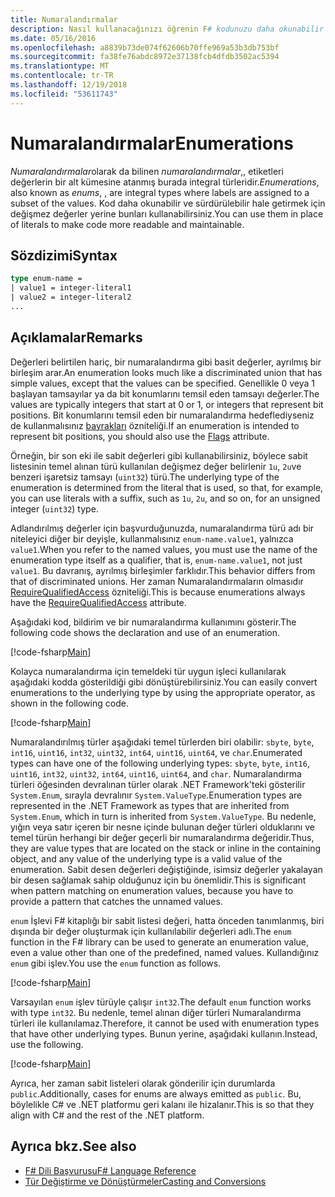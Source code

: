 ```yaml
---
title: Numaralandırmalar
description: Nasıl kullanacağınızı öğrenin F# kodunuzu daha okunabilir ve sürdürülebilir hale getirmek için değişmez değerler yerine numaralandırmalar.
ms.date: 05/16/2016
ms.openlocfilehash: a8839b73de074f62606b70ffe969a53b3db753bf
ms.sourcegitcommit: fa38fe76abdc8972e37138fcb4dfdb3502ac5394
ms.translationtype: MT
ms.contentlocale: tr-TR
ms.lasthandoff: 12/19/2018
ms.locfileid: "53611743"
---
```

# <a name="enumerations"></a><span data-ttu-id="20f3e-103">Numaralandırmalar</span><span class="sxs-lookup"><span data-stu-id="20f3e-103">Enumerations</span></span>

<span data-ttu-id="20f3e-104">*Numaralandırmalar*olarak da bilinen *numaralandırmalar*,, etiketleri değerlerin bir alt kümesine atanmış burada integral türleridir.</span><span class="sxs-lookup"><span data-stu-id="20f3e-104">*Enumerations*, also known as *enums*, , are integral types where labels are assigned to a subset of the values.</span></span> <span data-ttu-id="20f3e-105">Kod daha okunabilir ve sürdürülebilir hale getirmek için değişmez değerler yerine bunları kullanabilirsiniz.</span><span class="sxs-lookup"><span data-stu-id="20f3e-105">You can use them in place of literals to make code more readable and maintainable.</span></span>

## <a name="syntax"></a><span data-ttu-id="20f3e-106">Sözdizimi</span><span class="sxs-lookup"><span data-stu-id="20f3e-106">Syntax</span></span>

```fsharp
type enum-name =
| value1 = integer-literal1
| value2 = integer-literal2
...
```

## <a name="remarks"></a><span data-ttu-id="20f3e-107">Açıklamalar</span><span class="sxs-lookup"><span data-stu-id="20f3e-107">Remarks</span></span>

<span data-ttu-id="20f3e-108">Değerleri belirtilen hariç, bir numaralandırma gibi basit değerler, ayrılmış bir birleşim arar.</span><span class="sxs-lookup"><span data-stu-id="20f3e-108">An enumeration looks much like a discriminated union that has simple values, except that the values can be specified.</span></span> <span data-ttu-id="20f3e-109">Genellikle 0 veya 1 başlayan tamsayılar ya da bit konumlarını temsil eden tamsayı değerler.</span><span class="sxs-lookup"><span data-stu-id="20f3e-109">The values are typically integers that start at 0 or 1, or integers that represent bit positions.</span></span> <span data-ttu-id="20f3e-110">Bit konumlarını temsil eden bir numaralandırma hedeflediyseniz de kullanmalısınız [bayrakları](xref:System.FlagsAttribute) özniteliği.</span><span class="sxs-lookup"><span data-stu-id="20f3e-110">If an enumeration is intended to represent bit positions, you should also use the [Flags](xref:System.FlagsAttribute) attribute.</span></span>

<span data-ttu-id="20f3e-111">Örneğin, bir son eki ile sabit değerleri gibi kullanabilirsiniz, böylece sabit listesinin temel alınan türü kullanılan değişmez değer belirlenir `1u`, `2u`ve benzeri işaretsiz tamsayı (`uint32`) türü.</span><span class="sxs-lookup"><span data-stu-id="20f3e-111">The underlying type of the enumeration is determined from the literal that is used, so that, for example, you can use literals with a suffix, such as `1u`, `2u`, and so on, for an unsigned integer (`uint32`) type.</span></span>

<span data-ttu-id="20f3e-112">Adlandırılmış değerler için başvurduğunuzda, numaralandırma türü adı bir niteleyici diğer bir deyişle, kullanmalısınız `enum-name.value1`, yalnızca `value1`.</span><span class="sxs-lookup"><span data-stu-id="20f3e-112">When you refer to the named values, you must use the name of the enumeration type itself as a qualifier, that is, `enum-name.value1`, not just `value1`.</span></span> <span data-ttu-id="20f3e-113">Bu davranış, ayrılmış birleşimler farklıdır.</span><span class="sxs-lookup"><span data-stu-id="20f3e-113">This behavior differs from that of discriminated unions.</span></span> <span data-ttu-id="20f3e-114">Her zaman Numaralandırmaların olmasıdır [RequireQualifiedAccess](https://msdn.microsoft.com/library/8b9b6ade-0471-4413-ac5d-638cd0de5f15) özniteliği.</span><span class="sxs-lookup"><span data-stu-id="20f3e-114">This is because enumerations always have the [RequireQualifiedAccess](https://msdn.microsoft.com/library/8b9b6ade-0471-4413-ac5d-638cd0de5f15) attribute.</span></span>

<span data-ttu-id="20f3e-115">Aşağıdaki kod, bildirim ve bir numaralandırma kullanımını gösterir.</span><span class="sxs-lookup"><span data-stu-id="20f3e-115">The following code shows the declaration and use of an enumeration.</span></span>

[!code-fsharp[Main](../../../samples/snippets/fsharp/lang-ref-1/snippet2101.fs)]

<span data-ttu-id="20f3e-116">Kolayca numaralandırma için temeldeki tür uygun işleci kullanılarak aşağıdaki kodda gösterildiği gibi dönüştürebilirsiniz.</span><span class="sxs-lookup"><span data-stu-id="20f3e-116">You can easily convert enumerations to the underlying type by using the appropriate operator, as shown in the following code.</span></span>

[!code-fsharp[Main](../../../samples/snippets/fsharp/lang-ref-1/snippet2102.fs)]

<span data-ttu-id="20f3e-117">Numaralandırılmış türler aşağıdaki temel türlerden biri olabilir: `sbyte`, `byte`, `int16`, `uint16`, `int32`, `uint32`, `int64`, `uint16`, `uint64`, ve `char`.</span><span class="sxs-lookup"><span data-stu-id="20f3e-117">Enumerated types can have one of the following underlying types: `sbyte`, `byte`, `int16`, `uint16`, `int32`, `uint32`, `int64`, `uint16`, `uint64`, and `char`.</span></span> <span data-ttu-id="20f3e-118">Numaralandırma türleri öğesinden devralınan türler olarak .NET Framework'teki gösterilir `System.Enum`, sırayla devralınır `System.ValueType`.</span><span class="sxs-lookup"><span data-stu-id="20f3e-118">Enumeration types are represented in the .NET Framework as types that are inherited from `System.Enum`, which in turn is inherited from `System.ValueType`.</span></span> <span data-ttu-id="20f3e-119">Bu nedenle, yığın veya satır içeren bir nesne içinde bulunan değer türleri olduklarını ve temel türün herhangi bir değer geçerli bir numaralandırma değeridir.</span><span class="sxs-lookup"><span data-stu-id="20f3e-119">Thus, they are value types that are located on the stack or inline in the containing object, and any value of the underlying type is a valid value of the enumeration.</span></span> <span data-ttu-id="20f3e-120">Sabit desen değerleri değiştiğinde, isimsiz değerler yakalayan bir desen sağlamak sahip olduğunuz için bu önemlidir.</span><span class="sxs-lookup"><span data-stu-id="20f3e-120">This is significant when pattern matching on enumeration values, because you have to provide a pattern that catches the unnamed values.</span></span>

<span data-ttu-id="20f3e-121">`enum` İşlevi F# kitaplığı bir sabit listesi değeri, hatta önceden tanımlanmış, biri dışında bir değer oluşturmak için kullanılabilir değerleri adlı.</span><span class="sxs-lookup"><span data-stu-id="20f3e-121">The `enum` function in the F# library can be used to generate an enumeration value, even a value other than one of the predefined, named values.</span></span> <span data-ttu-id="20f3e-122">Kullandığınız `enum` gibi işlev.</span><span class="sxs-lookup"><span data-stu-id="20f3e-122">You use the `enum` function as follows.</span></span>

[!code-fsharp[Main](../../../samples/snippets/fsharp/lang-ref-1/snippet2103.fs)]

<span data-ttu-id="20f3e-123">Varsayılan `enum` işlev türüyle çalışır `int32`.</span><span class="sxs-lookup"><span data-stu-id="20f3e-123">The default `enum` function works with type `int32`.</span></span> <span data-ttu-id="20f3e-124">Bu nedenle, temel alınan diğer türleri Numaralandırma türleri ile kullanılamaz.</span><span class="sxs-lookup"><span data-stu-id="20f3e-124">Therefore, it cannot be used with enumeration types that have other underlying types.</span></span> <span data-ttu-id="20f3e-125">Bunun yerine, aşağıdaki kullanın.</span><span class="sxs-lookup"><span data-stu-id="20f3e-125">Instead, use the following.</span></span>

[!code-fsharp[Main](../../../samples/snippets/fsharp/lang-ref-1/snippet2104.fs)]

<span data-ttu-id="20f3e-126">Ayrıca, her zaman sabit listeleri olarak gönderilir için durumlarda `public`.</span><span class="sxs-lookup"><span data-stu-id="20f3e-126">Additionally, cases for enums are always emitted as `public`.</span></span> <span data-ttu-id="20f3e-127">Bu, böylelikle C# ve .NET platformu geri kalanı ile hizalanır.</span><span class="sxs-lookup"><span data-stu-id="20f3e-127">This is so that they align with C# and the rest of the .NET platform.</span></span>

## <a name="see-also"></a><span data-ttu-id="20f3e-128">Ayrıca bkz.</span><span class="sxs-lookup"><span data-stu-id="20f3e-128">See also</span></span>

- [<span data-ttu-id="20f3e-129">F# Dili Başvurusu</span><span class="sxs-lookup"><span data-stu-id="20f3e-129">F# Language Reference</span></span>](index.md)
- [<span data-ttu-id="20f3e-130">Tür Değiştirme ve Dönüştürmeler</span><span class="sxs-lookup"><span data-stu-id="20f3e-130">Casting and Conversions</span></span>](casting-and-conversions.md)